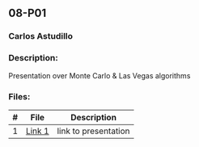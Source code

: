 ## 08-P01
### Carlos Astudillo
### Description:

Presentation over Monte Carlo & Las Vegas algorithms
 
### Files:

|  #  |  File  |  Description  |
| :---: | ---------------- | -------------------------------------------------- |
|  1  |  [Link 1](https://github.com/castudillo5/3013-Algorithms/blob/main/Assignments/08-P01/presentationlink.md)  |  link to presentation 
